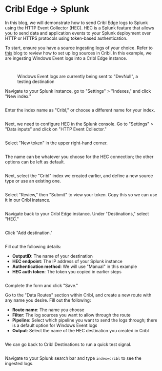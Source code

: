 # Cribl Edge -> Splunk

In this blog, we will demonstrate how to send Cribl Edge logs to Splunk using the HTTP Event Collector (HEC). HEC is a Splunk feature that allows you to send data and application events to your Splunk deployment over HTTP or HTTPS protocols using token-based authentication.

To start, ensure you have a source ingesting logs of your choice. Refer to [this](cribl-edge-greater-than-splunk.md) blog to review how to set up log sources in Cribl. In this example, we are ingesting Windows Event logs into a Cribl Edge instance.

<figure><img src="../../.gitbook/assets/image (62).png" alt=""><figcaption></figcaption></figure>

<figure><img src="../../.gitbook/assets/image (61).png" alt=""><figcaption><p>Windows Event logs are currently being sent to "DevNull", a testing destination</p></figcaption></figure>

Navigate to your Splunk instance, go to "Settings" > "Indexes," and click "New index."

<figure><img src="../../.gitbook/assets/image (73).png" alt=""><figcaption></figcaption></figure>

Enter the index name as "Cribl," or choose a different name for your index.

<figure><img src="../../.gitbook/assets/image (64).png" alt=""><figcaption></figcaption></figure>

Next, we need to configure HEC in the Splunk console. Go to "Settings" > "Data inputs" and click on "HTTP Event Collector."

<figure><img src="../../.gitbook/assets/image (74).png" alt=""><figcaption></figcaption></figure>

Select "New token" in the upper right-hand corner.

<figure><img src="../../.gitbook/assets/image (75).png" alt=""><figcaption></figcaption></figure>

The name can be whatever you choose for the HEC connection; the other options can be left as default.

<figure><img src="../../.gitbook/assets/image (76).png" alt=""><figcaption></figcaption></figure>

Next, select the "Cribl" index we created earlier, and define a new source type or use an existing one.

<figure><img src="../../.gitbook/assets/image (65).png" alt=""><figcaption></figcaption></figure>

Select "Review," then "Submit" to view your token. Copy this so we can use it in our Cribl instance.

<figure><img src="../../.gitbook/assets/image (77).png" alt=""><figcaption></figcaption></figure>

Navigate back to your Cribl Edge instance. Under "Destinations," select "HEC."

<figure><img src="../../.gitbook/assets/image (78).png" alt=""><figcaption></figcaption></figure>

Click "Add destination."

<figure><img src="../../.gitbook/assets/image (79).png" alt=""><figcaption></figcaption></figure>

Fill out the following details:

* **OutputID**: The name of your destination
* **HEC endpoint**: The IP address of your Splunk instance
* **Authentication method**: We will use "Manual" in this example
* **HEC auth token**: The token you copied in earlier steps

<figure><img src="../../.gitbook/assets/image (80).png" alt=""><figcaption></figcaption></figure>

Complete the form and click "Save."

Go to the "Data Routes" section within Cribl, and create a new route with any name you desire. Fill out the following:

* **Route name**: The name you choose
* **Filter**: The log sources you want to allow through the route
* **Pipeline**: Select which pipeline you want to send the logs through; there is a default option for Windows Event logs
* **Output**: Select the name of the HEC destination you created in Cribl

<figure><img src="../../.gitbook/assets/image (81).png" alt=""><figcaption></figcaption></figure>

We can go back to Cribl Destinations to run a quick test signal.

<figure><img src="../../.gitbook/assets/image (82).png" alt=""><figcaption></figcaption></figure>

Navigate to your Splunk search bar and type `index=cribl` to see the ingested logs.

<figure><img src="../../.gitbook/assets/image (66).png" alt=""><figcaption></figcaption></figure>
